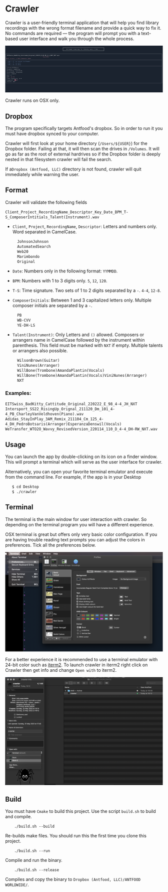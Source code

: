 # Crawler

Crawler is a user-friendly terminal application that will help you find library recordings with the wrong format 
filename and provide a quick way to fix it. No commands are required — the program will prompt you
with a text-based user interface and walk you through the whole process.

![crawler](https://github.com/Antfood/crawler/blob/main/img/crawler.png?raw=true)

Crawler runs on OSX only.

## Dropbox

The program specifically targets Antfood's dropbox. So in order to run it you must have dropbox synced to your computer.

Crawler will first look at your home directory (`/Users/${USER}`) for the Dropbox folder. Failing at that, it will then scan the drives in `/Volumes`. It will go as far as
the root of external hardrives so if the Dropbox folder is deeply nested in that filesystem crawler will fail the search.

If a`Dropbox (Antfood, LLC)` directory is not found, crawler will quit immediately while
warning the user.

## Format

Crawler will validate the following fields

    Client_Project_RecordingName_Descriptor_Key_Date_BPM_T-S_ComposerIntitials_Talent(Instrument).wav

- `Client`, `Project`, `RecordingName`, `Descriptor`: Letters and numbers only. Word separated in CamelCase.

        JohnsonJohnson
        AutomatedSearch
        Web20
        Marimbondo  
        Original

- `Date`: Numbers only in the following format: `YYMMDD`.
- `BPM`: Numbers with 1 to 3 digits only. `5`, `12`, `120`.
- `T-S`: Time signature. Two sets of 1 to 2 digits separated by a `-`.  `4-4`, `12-8`.
- `ComposerInitials`: Between 1 and 3 capitalized letters only. Multiple composer initials are separated by a `-`.

        PB
        WB-CVV
        YE-DH-LS
- `Talent(Instrument)`: Only Letters and `()` allowed. Composers or arrangers name in CamelCase followed by the instrument within parenthesis. 
This field must be marked with `NXT` if empty. Multiple talents or arrangers also possible.

        WilsonBrown(Guitar)
        ViniNunes(Arranger)
        WillBone(Trombone)AmandaPlantin(Vocals)
        WillBone(Trombone)AmandaPlantin(Vocals)ViniNunes(Arranger)
        NXT


### Examples:

    EITSwiss_BadKitty_Cattitude_Original_220222_E_98_4-4_JH_NXT
    Intersport_SS22_RisingUp_Orignal_211120_Dm_101_4-4_PB_CharleyVanVeldhoven(Piano).wav
    Adidas_StayInPlay_3AM_Remix_211104_Cm_125_4-4_DH_PedroBotsaris(Arranger)EsperanzaDenswil(Vocals)
    WeTransfer_WTO2O_Wavvy_RevisedVersion_220114_110_D_4-4_DH-RW_NXT.wav

## Usage
You can launch the app by double-clicking on its icon on a finder window. This will prompt a terminal
which will serve as the user interface for crawler.

Alternatively, you can open your favorite terminal emulator and execute from the command line. For example, if the 
app is in your Desktop

       $ cd Desktop
       $ ./crawler

## Terminal
The terminal is the main window for user interaction with crawler. 
So depending on the terminal program you will have a different experience. 


OSX terminal is great but offers only very basic color configuration. If you are having
trouble reading text prompts you can adjust the colors in preferences. Tick all the preferences below.

![crawler](https://github.com/Antfood/crawler/blob/main/img/terminal.png?raw=true)

For a better experience it is recommended to use a terminal emulator with 24-bit color such as [iterm2](`https://iterm2.com/`).
To launch crawler in iterm2 right click on Crawler then get info and change `Open with` to iterm2.


![crawler](https://github.com/Antfood/crawler/blob/main/img/iterm2.png?raw=true)


## Build

You must have `Cmake` to build this project. Use the script `build.sh` to build and compile.

        ./build.sh --build 

Re-builds make files. You should run this the first time you clone this project.

        ./build.sh --run 

Compile and run the binary.

        ./build.sh --release

Compiles and copy the binary to `Dropbox (Antfood, LLC)/ANTFOOD WORLDWIDE/`.
